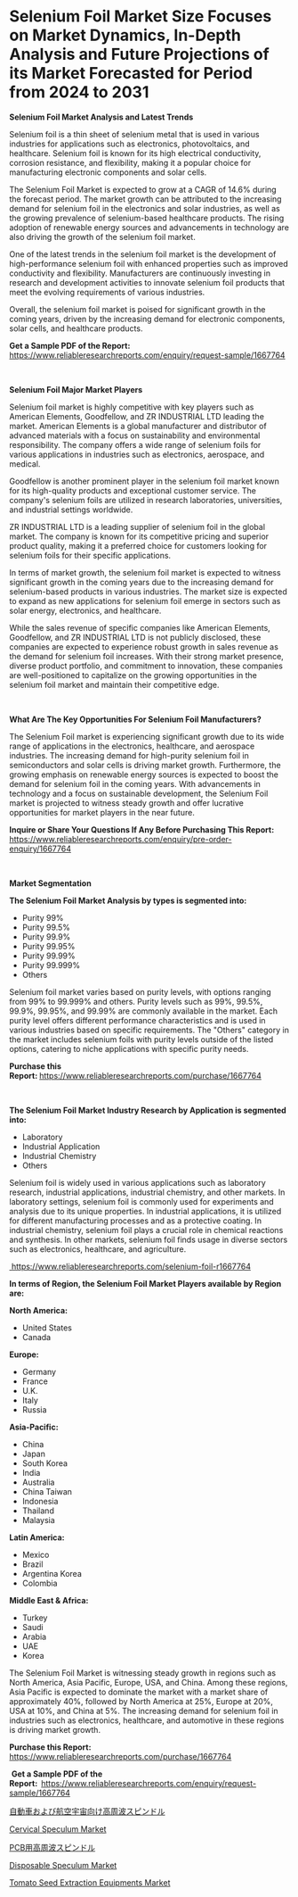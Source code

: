 <p><h1>Selenium Foil Market Size Focuses on Market Dynamics, In-Depth Analysis and Future Projections of its Market Forecasted for Period from 2024 to 2031</h1></p><p><strong>Selenium Foil Market Analysis and Latest Trends</strong></p>
<p><p>Selenium foil is a thin sheet of selenium metal that is used in various industries for applications such as electronics, photovoltaics, and healthcare. Selenium foil is known for its high electrical conductivity, corrosion resistance, and flexibility, making it a popular choice for manufacturing electronic components and solar cells.</p><p>The Selenium Foil Market is expected to grow at a CAGR of 14.6% during the forecast period. The market growth can be attributed to the increasing demand for selenium foil in the electronics and solar industries, as well as the growing prevalence of selenium-based healthcare products. The rising adoption of renewable energy sources and advancements in technology are also driving the growth of the selenium foil market.</p><p>One of the latest trends in the selenium foil market is the development of high-performance selenium foil with enhanced properties such as improved conductivity and flexibility. Manufacturers are continuously investing in research and development activities to innovate selenium foil products that meet the evolving requirements of various industries.</p><p>Overall, the selenium foil market is poised for significant growth in the coming years, driven by the increasing demand for electronic components, solar cells, and healthcare products.</p></p>
<p><strong>Get a Sample PDF of the Report:&nbsp;</strong> <a href="https://www.reliableresearchreports.com/enquiry/request-sample/1667764">https://www.reliableresearchreports.com/enquiry/request-sample/1667764</a></p>
<p>&nbsp;</p>
<p><strong>Selenium Foil Major Market Players</strong></p>
<p><p>Selenium foil market is highly competitive with key players such as American Elements, Goodfellow, and ZR INDUSTRIAL LTD leading the market. American Elements is a global manufacturer and distributor of advanced materials with a focus on sustainability and environmental responsibility. The company offers a wide range of selenium foils for various applications in industries such as electronics, aerospace, and medical.</p><p>Goodfellow is another prominent player in the selenium foil market known for its high-quality products and exceptional customer service. The company's selenium foils are utilized in research laboratories, universities, and industrial settings worldwide.</p><p>ZR INDUSTRIAL LTD is a leading supplier of selenium foil in the global market. The company is known for its competitive pricing and superior product quality, making it a preferred choice for customers looking for selenium foils for their specific applications.</p><p>In terms of market growth, the selenium foil market is expected to witness significant growth in the coming years due to the increasing demand for selenium-based products in various industries. The market size is expected to expand as new applications for selenium foil emerge in sectors such as solar energy, electronics, and healthcare.</p><p>While the sales revenue of specific companies like American Elements, Goodfellow, and ZR INDUSTRIAL LTD is not publicly disclosed, these companies are expected to experience robust growth in sales revenue as the demand for selenium foil increases. With their strong market presence, diverse product portfolio, and commitment to innovation, these companies are well-positioned to capitalize on the growing opportunities in the selenium foil market and maintain their competitive edge.</p></p>
<p>&nbsp;</p>
<p><strong>What Are The Key Opportunities For Selenium Foil Manufacturers?</strong></p>
<p><p>The Selenium Foil market is experiencing significant growth due to its wide range of applications in the electronics, healthcare, and aerospace industries. The increasing demand for high-purity selenium foil in semiconductors and solar cells is driving market growth. Furthermore, the growing emphasis on renewable energy sources is expected to boost the demand for selenium foil in the coming years. With advancements in technology and a focus on sustainable development, the Selenium Foil market is projected to witness steady growth and offer lucrative opportunities for market players in the near future.</p></p>
<p><strong>Inquire or Share Your Questions If Any Before Purchasing This Report:</strong> <a href="https://www.reliableresearchreports.com/enquiry/pre-order-enquiry/1667764">https://www.reliableresearchreports.com/enquiry/pre-order-enquiry/1667764</a></p>
<p>&nbsp;</p>
<p><strong>Market Segmentation</strong></p>
<p><strong>The Selenium Foil Market Analysis by types is segmented into:</strong></p>
<p><ul><li>Purity 99%</li><li>Purity 99.5%</li><li>Purity 99.9%</li><li>Purity 99.95%</li><li>Purity 99.99%</li><li>Purity 99.999%</li><li>Others</li></ul></p>
<p><p>Selenium foil market varies based on purity levels, with options ranging from 99% to 99.999% and others. Purity levels such as 99%, 99.5%, 99.9%, 99.95%, and 99.99% are commonly available in the market. Each purity level offers different performance characteristics and is used in various industries based on specific requirements. The "Others" category in the market includes selenium foils with purity levels outside of the listed options, catering to niche applications with specific purity needs.</p></p>
<p><strong>Purchase this Report:&nbsp;</strong><a href="https://www.reliableresearchreports.com/purchase/1667764">https://www.reliableresearchreports.com/purchase/1667764</a></p>
<p>&nbsp;</p>
<p><strong>The Selenium Foil Market Industry Research by Application is segmented into:</strong></p>
<p><ul><li>Laboratory</li><li>Industrial Application</li><li>Industrial Chemistry</li><li>Others</li></ul></p>
<p><p>Selenium foil is widely used in various applications such as laboratory research, industrial applications, industrial chemistry, and other markets. In laboratory settings, selenium foil is commonly used for experiments and analysis due to its unique properties. In industrial applications, it is utilized for different manufacturing processes and as a protective coating. In industrial chemistry, selenium foil plays a crucial role in chemical reactions and synthesis. In other markets, selenium foil finds usage in diverse sectors such as electronics, healthcare, and agriculture.</p></p>
<p><a href="https://www.reliableresearchreports.com/selenium-foil-r1667764">&nbsp;https://www.reliableresearchreports.com/selenium-foil-r1667764</a></p>
<p><strong>In terms of Region, the Selenium Foil Market Players available by Region are:</strong></p>
<p>
    <p> <strong> North America: </strong>
        <ul>
            <li>United States</li>
            <li>Canada</li>
        </ul>
        </p> 
    <p> <strong> Europe: </strong>
        <ul>
            <li>Germany</li>
            <li>France</li>
            <li>U.K.</li>
            <li>Italy</li>
            <li>Russia</li>
        </ul>
        </p> 
    <p> <strong> Asia-Pacific: </strong>
        <ul>
            <li>China</li>
            <li>Japan</li>
            <li>South Korea</li>
            <li>India</li>
            <li>Australia</li>
            <li>China Taiwan</li>
            <li>Indonesia</li>
            <li>Thailand</li>
            <li>Malaysia</li>
        </ul>
        </p> 
    <p> <strong> Latin America: </strong>
        <ul>
            <li>Mexico</li>
            <li>Brazil</li>
            <li>Argentina Korea</li>
            <li>Colombia</li>
        </ul>
        </p> 
    <p> <strong> Middle East & Africa: </strong>
        <ul>
            <li>Turkey</li>
            <li>Saudi</li>
            <li>Arabia</li>
            <li>UAE</li>
            <li>Korea</li>
        </ul>
    </p>
    </p>
<p><p>The Selenium Foil Market is witnessing steady growth in regions such as North America, Asia Pacific, Europe, USA, and China. Among these regions, Asia Pacific is expected to dominate the market with a market share of approximately 40%, followed by North America at 25%, Europe at 20%, USA at 10%, and China at 5%. The increasing demand for selenium foil in industries such as electronics, healthcare, and automotive in these regions is driving market growth.</p></p>
<p><strong>Purchase this Report: </strong><a href="https://www.reliableresearchreports.com/purchase/1667764">https://www.reliableresearchreports.com/purchase/1667764</a></p>
<p>&nbsp;<strong>Get a Sample PDF of the Report:&nbsp;&nbsp;</strong><a href="https://www.reliableresearchreports.com/enquiry/request-sample/1667764">https://www.reliableresearchreports.com/enquiry/request-sample/1667764</a></p>
<p><strong></strong></p>
<p><p><a href="https://github.com/LeoraEber/Market-Research-Report-List-1/blob/main/3167178174224.md">自動車および航空宇宙向け高周波スピンドル</a></p><p><a href="https://github.com/seekum/Market-Research-Report-List-3/blob/main/cervical-speculum-market.md">Cervical Speculum Market</a></p><p><a href="https://github.com/tubbs463/Market-Research-Report-List-1/blob/main/4579460174223.md">PCB用高周波スピンドル</a></p><p><a href="https://github.com/nancykennedykellievqfqt2/Market-Research-Report-List-3/blob/main/disposable-speculum-market.md">Disposable Speculum Market</a></p><p><a href="https://www.linkedin.com/pulse/global-tomato-seed-extraction-equipments-market-product-type-okiae">Tomato Seed Extraction Equipments Market</a></p></p>